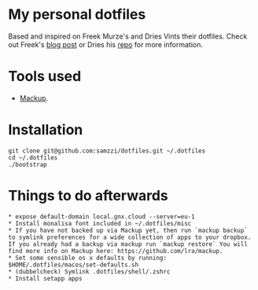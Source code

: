 # My personal dotfiles

Based and inspired on Freek Murze's and Dries Vints their dotfiles.
Check out Freek's [blog post](https://freek.dev/uses) or Dries his [repo](https://github.com/driesvints/dotfiles/) for more information.

# Tools used

* [Mackup](https://github.com/lra/mackup).

# Installation

```
git clone git@github.com:samzzi/dotfiles.git ~/.dotfiles
cd ~/.dotfiles
./bootstrap
```

# Things to do afterwards

```
* expose default-domain local.gnx.cloud --server=eu-1
* Install monalisa font included in ~/.dotfiles/misc
* If you have not backed up via Mackup yet, then run `mackup backup` to symlink preferences for a wide collection of apps to your dropbox. If you already had a backup via mackup run `mackup restore` You will find more info on Mackup here: https://github.com/lra/mackup.
* Set some sensible os x defaults by running: $HOME/.dotfiles/macos/set-defaults.sh
* (dubbelcheck) Symlink .dotfiles/shell/.zshrc
* Install setapp apps

```
